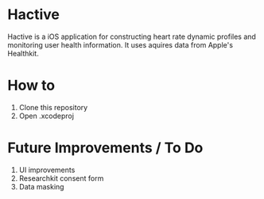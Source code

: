 # Hactive

Hactive is a iOS application for constructing heart rate dynamic profiles and monitoring user health information. It uses aquires data from Apple's Healthkit.

# How to

1. Clone this repository
2. Open .xcodeproj 

# Future Improvements / To Do

1. UI improvements 
2. Researchkit consent form
3. Data masking 
